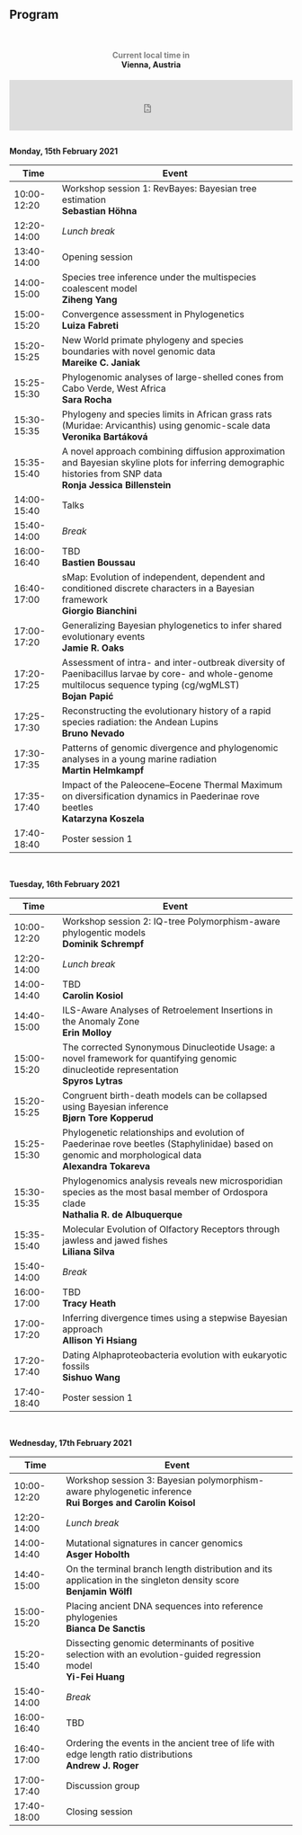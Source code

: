 ## Program

<div style="text-align:center;padding:1em 0;"> <h4><a style="text-decoration:none;" href="https://www.zeitverschiebung.net/en/city/2761369"><span style="color:gray;">Current local time in</span><br />Vienna, Austria</a></h4> <iframe src="https://www.zeitverschiebung.net/clock-widget-iframe-v2?language=en&size=small&timezone=Europe%2FVienna" width="100%" height="90" frameborder="0" seamless></iframe> </div>


**Monday, 15th February 2021**

| Time | Event | 
|---|---|
|10:00-12:20| Workshop session 1: RevBayes: Bayesian tree estimation<br/>**Sebastian Höhna** |
|12:20-14:00| *Lunch break* | 
|13:40-14:00| Opening session |
|14:00-15:00| Species tree inference under the multispecies coalescent model<br/>**Ziheng Yang**   |
|15:00-15:20| Convergence assessment in Phylogenetics <br/> **Luiza Fabreti** |
|15:20-15:25| New World primate phylogeny and species boundaries with novel genomic data <br/>  **Mareike C. Janiak** |
|15:25-15:30| Phylogenomic analyses of large-shelled cones from Cabo Verde, West Africa <br/> **Sara Rocha** |
|15:30-15:35| Phylogeny and species limits in African grass rats (Muridae: Arvicanthis) using genomic-scale data  <br/> **Veronika Bartáková**|
|15:35-15:40| A novel approach combining diffusion approximation and Bayesian skyline plots for inferring demographic histories from SNP data <br/> **Ronja Jessica Billenstein** |
|14:00-15:40| Talks |
|15:40-14:00| *Break*|
|16:00-16:40| TBD <br/> **Bastien Boussau** |
|16:40-17:00| sMap: Evolution of independent, dependent and conditioned discrete characters in a Bayesian framework <br/>**Giorgio Bianchini** |
|17:00-17:20| Generalizing Bayesian phylogenetics to infer shared evolutionary events<br/>**Jamie R. Oaks** |
|17:20-17:25| Assessment of intra- and inter-outbreak diversity of Paenibacillus larvae by core- and whole-genome multilocus sequence typing (cg/wgMLST) <br/> **Bojan Papić** |
|17:25-17:30| Reconstructing the evolutionary history of a rapid species radiation: the Andean Lupins <br/> **Bruno Nevado**|
|17:30-17:35| Patterns of genomic divergence and phylogenomic analyses in a young marine radiation <br/> **Martin Helmkampf** |
|17:35-17:40| Impact of the Paleocene–Eocene Thermal Maximum on diversification dynamics in Paederinae rove beetles <br/> **Katarzyna Koszela** |
|17:40-18:40| Poster session 1 |

<br>

**Tuesday, 16th February 2021**

| Time| Event |
|---|---|
|10:00-12:20| Workshop session 2: IQ-tree Polymorphism-aware phylogentic models <br/> **Dominik Schrempf**  |
|12:20-14:00| *Lunch break* | 
|14:00-14:40| TBD  <br/> **Carolin Kosiol**  |
|14:40-15:00| ILS-Aware Analyses of Retroelement Insertions in the Anomaly Zone <br/>  **Erin Molloy** |
|15:00-15:20| The corrected Synonymous Dinucleotide Usage: a novel framework for quantifying genomic dinucleotide representation <br/>  **Spyros Lytras** |
|15:20-15:25| Congruent birth-death models can be collapsed using Bayesian inference <br/> **Bjørn Tore Kopperud** |
|15:25-15:30| Phylogenetic relationships and evolution of Paederinae rove beetles (Staphylinidae) based on genomic and morphological data <br/>  **Alexandra Tokareva** |
|15:30-15:35| Phylogenomics analysis reveals new microsporidian species as the most basal member of Ordospora clade  <br/> **Nathalia R. de Albuquerque**  |
|15:35-15:40| Molecular Evolution of Olfactory Receptors through jawless and jawed fishes <br/> **Liliana Silva**  |
|15:40-14:00| *Break*|
|16:00-17:00| TBD <br/> **Tracy Heath**  |
|17:00-17:20| Inferring divergence times using a stepwise Bayesian approach<br/> **Allison Yi Hsiang** |
|17:20-17:40| Dating Alphaproteobacteria evolution with eukaryotic fossils <br/> **Sishuo Wang**  |
|17:40-18:40| Poster session 1 |

<br>

**Wednesday, 17th February 2021**

| Time| Event |
|---|---|
|10:00-12:20| Workshop session 3: Bayesian polymorphism-aware phylogenetic inference  <br/>**Rui Borges and Carolin Koisol** |
|12:20-14:00| *Lunch break* | 
|14:00-14:40| Mutational signatures in cancer genomics<br/>**Asger Hobolth** |
|14:40-15:00| On the terminal branch length distribution and its application in the singleton density score <br/>**Benjamin Wölfl** |
|15:00-15:20| Placing ancient DNA sequences into reference phylogenies  <br/>**Bianca De Sanctis**  |
|15:20-15:40| Dissecting genomic determinants of positive selection with an evolution-guided regression model<br/>**Yi-Fei Huang** |
|15:40-14:00| *Break*|
|16:00-16:40| TBD |
|16:40-17:00| Ordering the events in the ancient tree of life with edge length ratio distributions <br/> **Andrew J. Roger**  |
|17:00-17:40| Discussion group |
|17:40-18:00| Closing session |
